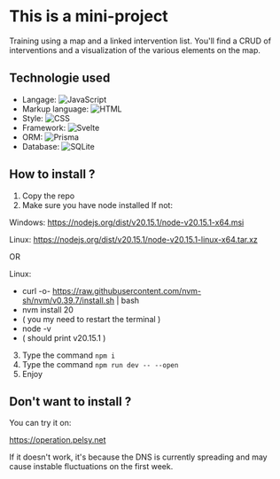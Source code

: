 # This is a mini-project

Training using a map and a linked intervention list.
You'll find a CRUD of interventions and a visualization of the various elements on the map.

## Technologie used

- Langage: ![JavaScript](https://img.shields.io/badge/JavaScript-F7DF1E?logo=javascript&logoColor=black)
- Markup language: ![HTML](https://img.shields.io/badge/HTML-E34F26?logo=html5&logoColor=white)
- Style: ![CSS](https://img.shields.io/badge/CSS-1572B6?logo=css3&logoColor=white)
- Framework: ![Svelte](https://img.shields.io/badge/Svelte-FF3E00?logo=svelte&logoColor=white)
- ORM: ![Prisma](https://img.shields.io/badge/Prisma-2D3748?logo=prisma&logoColor=white)
- Database: ![SQLite](https://img.shields.io/badge/SQLite-003B57?logo=sqlite&logoColor=white)

## How to install ?

1. Copy the repo
2. Make sure you have node installed
If not:

Windows: https://nodejs.org/dist/v20.15.1/node-v20.15.1-x64.msi

Linux:   https://nodejs.org/dist/v20.15.1/node-v20.15.1-linux-x64.tar.xz

OR

Linux:

- curl -o- https://raw.githubusercontent.com/nvm-sh/nvm/v0.39.7/install.sh | bash
- nvm install 20
- ( you my need to restart the terminal )
- node -v
- ( should print v20.15.1 )

3. Type the command `npm i`
4. Type the command `npm run dev -- --open`
5. Enjoy

## Don't want to install ?

You can try it on:

https://operation.pelsy.net

If it doesn't work, it's because the DNS is currently spreading and may cause instable fluctuations on the first week.
